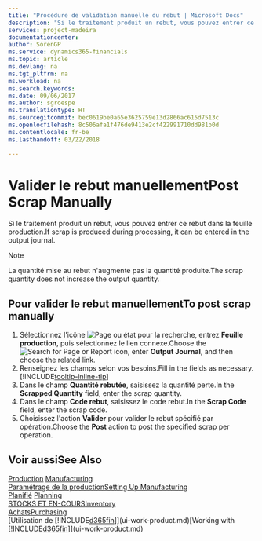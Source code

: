 ```yaml
---
title: "Procédure de validation manuelle du rebut | Microsoft Docs"
description: "Si le traitement produit un rebut, vous pouvez entrer ce rebut dans la feuille production. Remarquez que la quantité perte n'augmente pas la quantité produite."
services: project-madeira
documentationcenter: 
author: SorenGP
ms.service: dynamics365-financials
ms.topic: article
ms.devlang: na
ms.tgt_pltfrm: na
ms.workload: na
ms.search.keywords: 
ms.date: 09/06/2017
ms.author: sgroespe
ms.translationtype: HT
ms.sourcegitcommit: bec0619be0a65e3625759e13d2866ac615d7513c
ms.openlocfilehash: 8c506afa1f476de9413e2cf422991710dd981b0d
ms.contentlocale: fr-be
ms.lasthandoff: 03/22/2018

---
```

# <a name="post-scrap-manually"></a><span data-ttu-id="ddab7-104">Valider le rebut manuellement</span><span class="sxs-lookup"><span data-stu-id="ddab7-104">Post Scrap Manually</span></span>
<span data-ttu-id="ddab7-105">Si le traitement produit un rebut, vous pouvez entrer ce rebut dans la feuille production.</span><span class="sxs-lookup"><span data-stu-id="ddab7-105">If scrap is produced during processing, it can be entered in the output journal.</span></span> 

> [!NOTE]
> <span data-ttu-id="ddab7-106">La quantité mise au rebut n'augmente pas la quantité produite.</span><span class="sxs-lookup"><span data-stu-id="ddab7-106">The scrap quantity does not increase the output quantity.</span></span>  

## <a name="to-post-scrap-manually"></a><span data-ttu-id="ddab7-107">Pour valider le rebut manuellement</span><span class="sxs-lookup"><span data-stu-id="ddab7-107">To post scrap manually</span></span>  
1. <span data-ttu-id="ddab7-108">Sélectionnez l'icône ![Page ou état pour la recherche](media/ui-search/search_small.png "Page ou état pour la recherche"), entrez **Feuille production**, puis sélectionnez le lien connexe.</span><span class="sxs-lookup"><span data-stu-id="ddab7-108">Choose the ![Search for Page or Report](media/ui-search/search_small.png "Search for Page or Report icon") icon, enter **Output Journal**, and then choose the related link.</span></span>  
2. <span data-ttu-id="ddab7-109">Renseignez les champs selon vos besoins.</span><span class="sxs-lookup"><span data-stu-id="ddab7-109">Fill in the fields as necessary.</span></span> [!INCLUDE[tooltip-inline-tip](includes/tooltip-inline-tip_md.md)]  
3. <span data-ttu-id="ddab7-110">Dans le champ **Quantité rebutée**, saisissez la quantité perte.</span><span class="sxs-lookup"><span data-stu-id="ddab7-110">In the **Scrapped Quantity** field, enter the scrap quantity.</span></span>  
4. <span data-ttu-id="ddab7-111">Dans le champ **Code rebut**, saisissez le code rebut.</span><span class="sxs-lookup"><span data-stu-id="ddab7-111">In the **Scrap Code** field, enter the scrap code.</span></span>  
5. <span data-ttu-id="ddab7-112">Choisissez l'action **Valider** pour valider le rebut spécifié par opération.</span><span class="sxs-lookup"><span data-stu-id="ddab7-112">Choose the **Post** action to post the specified scrap per operation.</span></span>  

## <a name="see-also"></a><span data-ttu-id="ddab7-113">Voir aussi</span><span class="sxs-lookup"><span data-stu-id="ddab7-113">See Also</span></span>  
<span data-ttu-id="ddab7-114">[Production](production-manage-manufacturing.md)  </span><span class="sxs-lookup"><span data-stu-id="ddab7-114">[Manufacturing](production-manage-manufacturing.md)  </span></span>  
[<span data-ttu-id="ddab7-115">Paramétrage de la production</span><span class="sxs-lookup"><span data-stu-id="ddab7-115">Setting Up Manufacturing</span></span>](production-configure-production-processes.md)  
<span data-ttu-id="ddab7-116">[Planifié](production-planning.md)    </span><span class="sxs-lookup"><span data-stu-id="ddab7-116">[Planning](production-planning.md)    </span></span>  
[<span data-ttu-id="ddab7-117">STOCKS ET EN-COURS</span><span class="sxs-lookup"><span data-stu-id="ddab7-117">Inventory</span></span>](inventory-manage-inventory.md)  
[<span data-ttu-id="ddab7-118">Achats</span><span class="sxs-lookup"><span data-stu-id="ddab7-118">Purchasing</span></span>](purchasing-manage-purchasing.md)  
<span data-ttu-id="ddab7-119">[Utilisation de [!INCLUDE[d365fin](includes/d365fin_md.md)]](ui-work-product.md)</span><span class="sxs-lookup"><span data-stu-id="ddab7-119">[Working with [!INCLUDE[d365fin](includes/d365fin_md.md)]](ui-work-product.md)</span></span>

